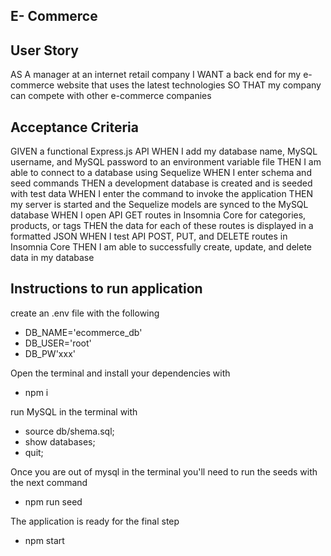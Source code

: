 ## E- Commerce

## User Story

AS A manager at an internet retail company
I WANT a back end for my e-commerce website that uses the latest technologies
SO THAT my company can compete with other e-commerce companies

## Acceptance Criteria

GIVEN a functional Express.js API
WHEN I add my database name, MySQL username, and MySQL password to an environment variable file
THEN I am able to connect to a database using Sequelize
WHEN I enter schema and seed commands
THEN a development database is created and is seeded with test data
WHEN I enter the command to invoke the application
THEN my server is started and the Sequelize models are synced to the MySQL database
WHEN I open API GET routes in Insomnia Core for categories, products, or tags
THEN the data for each of these routes is displayed in a formatted JSON
WHEN I test API POST, PUT, and DELETE routes in Insomnia Core
THEN I am able to successfully create, update, and delete data in my database

## Instructions to run application

create an .env file with the following

- DB_NAME='ecommerce_db'
- DB_USER='root'
- DB_PW'xxx'

Open the terminal and install your dependencies with 

- npm i

run MySQL in the terminal with

- source db/shema.sql;
- show databases;
- quit;

Once you are out of mysql in the terminal you'll need to run the seeds with the next command

- npm run seed

The application is ready for the final step

- npm start
